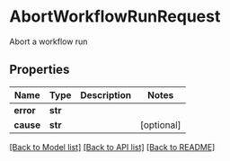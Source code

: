 # AbortWorkflowRunRequest

Abort a workflow run
## Properties
Name | Type | Description | Notes
------------ | ------------- | ------------- | -------------
**error** | **str** |  | 
**cause** | **str** |  | [optional] 

[[Back to Model list]](../README.md#documentation-for-models) [[Back to API list]](../README.md#documentation-for-api-endpoints) [[Back to README]](../README.md)


